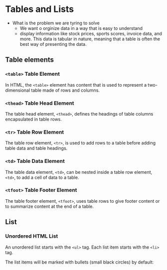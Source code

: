 # Tables and Lists

* What is the problem we are tyring to solve 
    * We want o orginize data  in a way that is easy to understand
    * display information like stock prices, sports scores, invoice data, and more. This data is tabular in nature, meaning that a table is often the best way of presenting the data.
 
## Table elements

### `<table>` Table Element
In HTML, the `<table>` element has content that is used to represent a two-dimensional table made of rows and columns.

### `<thead>` Table Head Element
The table head element, `<thead>`, defines the headings of table columns encapsulated in table rows.

### `<tr>` Table Row Element
The table row element, `<tr>`, is used to add rows to a table before adding table data and table headings.

### `<td>` Table Data Element
The table data element, `<td>`, can be nested inside a table row element, `<td>`, to add a cell of data to a table.


### `<tfoot>` Table Footer Element
The table footer element, `<tfoot>`, uses table rows to give footer content or to summarize content at the end of a table.




## List

### Unordered HTML List
An unordered list starts with the `<ul>` tag. Each list item starts with the `<li>` tag.

The list items will be marked with bullets (small black circles) by default: